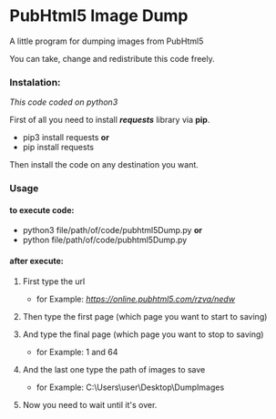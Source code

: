 # PubHtml5 Image Dump

A little program for dumping images from PubHtml5

You can take, change and redistribute this code freely.

### Instalation:
*This code coded on python3*

First of all you need to install ***requests*** library via **pip**.

  - pip3 install requests **or**
  - pip install requests

Then install the code on any destination you want.

### Usage

#### **to execute code:**

- python3 file/path/of/code/pubhtml5Dump.py **or**
- python file/path/of/code/pubhtml5Dump.py

#### **after execute:**

1. First type the url
    - for Example: *https://online.pubhtml5.com/rzva/nedw*
2. Then type the first page (which page you want to start to saving)
3. And type the final page (which page you want to stop to saving)
    - for Example: 1 and 64
4. And the last one type the path of images to save
    - for Example: C:\Users\user\Desktop\DumpImages

5. Now you need to wait until it's over.
